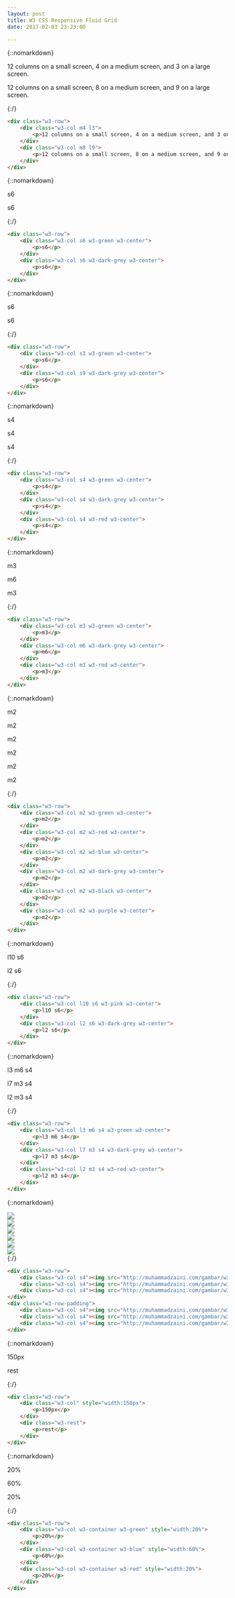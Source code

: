 ```yaml
---
layout: post
title: W3 CSS Responsive Fluid Grid
date: 2017-02-03 23:23:00

---
```


{::nomarkdown}
<div class="w3-row">
	<div class="w3-col m4 l3">
		<p>12 columns on a small screen, 4 on a medium screen, and 3 on a large screen.</p>
	</div>
	<div class="w3-col m8 l9">
		<p>12 columns on a small screen, 8 on a medium screen, and 9 on a large screen.</p>
	</div>
</div>
{:/}

```html
<div class="w3-row">
	<div class="w3-col m4 l3">
		<p>12 columns on a small screen, 4 on a medium screen, and 3 on a large screen.</p>
	</div>
	<div class="w3-col m8 l9">
		<p>12 columns on a small screen, 8 on a medium screen, and 9 on a large screen.</p>
	</div>
</div>
```

{::nomarkdown}
<div class="w3-row">
	<div class="w3-col s6 w3-green w3-center">
		<p>s6</p>
	</div>
	<div class="w3-col s6 w3-dark-grey w3-center">
		<p>s6</p>
	</div>
</div>
{:/}

```html
<div class="w3-row">
	<div class="w3-col s6 w3-green w3-center">
		<p>s6</p>
	</div>
	<div class="w3-col s6 w3-dark-grey w3-center">
		<p>s6</p>
	</div>
</div>
```

{::nomarkdown}
<div class="w3-row">
	<div class="w3-col s3 w3-green w3-center">
		<p>s6</p>
	</div>
	<div class="w3-col s9 w3-dark-grey w3-center">
		<p>s6</p>
	</div>
</div>
{:/}

```html
<div class="w3-row">
	<div class="w3-col s3 w3-green w3-center">
		<p>s6</p>
	</div>
	<div class="w3-col s9 w3-dark-grey w3-center">
		<p>s6</p>
	</div>
</div>
```

{::nomarkdown}
<div class="w3-row">
	<div class="w3-col s4 w3-green w3-center">
		<p>s4</p>
	</div>
	<div class="w3-col s4 w3-dark-grey w3-center">
		<p>s4</p>
	</div>
	<div class="w3-col s4 w3-red w3-center">
		<p>s4</p>
	</div>
</div>
{:/}

```html
<div class="w3-row">
	<div class="w3-col s4 w3-green w3-center">
		<p>s4</p>
	</div>
	<div class="w3-col s4 w3-dark-grey w3-center">
		<p>s4</p>
	</div>
	<div class="w3-col s4 w3-red w3-center">
		<p>s4</p>
	</div>
</div>
```

{::nomarkdown}
<div class="w3-row">
	<div class="w3-col m3 w3-green w3-center">
		<p>m3</p>
	</div>
	<div class="w3-col m6 w3-dark-grey w3-center">
		<p>m6</p>
	</div>
	<div class="w3-col m3 w3-red w3-center">
		<p>m3</p>
	</div>
</div>
{:/}

```html
<div class="w3-row">
	<div class="w3-col m3 w3-green w3-center">
		<p>m3</p>
	</div>
	<div class="w3-col m6 w3-dark-grey w3-center">
		<p>m6</p>
	</div>
	<div class="w3-col m3 w3-red w3-center">
		<p>m3</p>
	</div>
</div>
```

{::nomarkdown}
<div class="w3-row">
	<div class="w3-col m2 w3-green w3-center">
		<p>m2</p>
	</div>
	<div class="w3-col m2 w3-red w3-center">
		<p>m2</p>
	</div>
	<div class="w3-col m2 w3-blue w3-center">
		<p>m2</p>
	</div>
	<div class="w3-col m2 w3-dark-grey w3-center">
		<p>m2</p>
	</div>
	<div class="w3-col m2 w3-black w3-center">
		<p>m2</p>
	</div>
	<div class="w3-col m2 w3-purple w3-center">
		<p>m2</p>
	</div>
</div>
{:/}

```html
<div class="w3-row">
	<div class="w3-col m2 w3-green w3-center">
		<p>m2</p>
	</div>
	<div class="w3-col m2 w3-red w3-center">
		<p>m2</p>
	</div>
	<div class="w3-col m2 w3-blue w3-center">
		<p>m2</p>
	</div>
	<div class="w3-col m2 w3-dark-grey w3-center">
		<p>m2</p>
	</div>
	<div class="w3-col m2 w3-black w3-center">
		<p>m2</p>
	</div>
	<div class="w3-col m2 w3-purple w3-center">
		<p>m2</p>
	</div>
</div>
```

{::nomarkdown}
<div class="w3-row">
	<div class="w3-col l10 s6 w3-pink w3-center">
		<p>l10 s6</p>
	</div>
	<div class="w3-col l2 s6 w3-dark-grey w3-center">
		<p>l2 s6</p>
	</div>
</div>
{:/}

```html
<div class="w3-row">
	<div class="w3-col l10 s6 w3-pink w3-center">
		<p>l10 s6</p>
	</div>
	<div class="w3-col l2 s6 w3-dark-grey w3-center">
		<p>l2 s6</p>
	</div>
</div>
```

{::nomarkdown}
<div class="w3-row">
	<div class="w3-col l3 m6 s4 w3-green w3-center">
		<p>l3 m6 s4</p>
	</div>
	<div class="w3-col l7 m3 s4 w3-dark-grey w3-center">
		<p>l7 m3 s4</p>
	</div>
	<div class="w3-col l2 m3 s4 w3-red w3-center">
		<p>l2 m3 s4</p>
	</div>
</div>
{:/}

```html
<div class="w3-row">
	<div class="w3-col l3 m6 s4 w3-green w3-center">
		<p>l3 m6 s4</p>
	</div>
	<div class="w3-col l7 m3 s4 w3-dark-grey w3-center">
		<p>l7 m3 s4</p>
	</div>
	<div class="w3-col l2 m3 s4 w3-red w3-center">
		<p>l2 m3 s4</p>
	</div>
</div>
```

{::nomarkdown}
<div class="w3-row">
	<div class="w3-col s4"><img src="http://muhammadzaini.com/gambar/w3/img_lights.jpg"></div>
	<div class="w3-col s4"><img src="http://muhammadzaini.com/gambar/w3/img_nature.jpg"></div>
	<div class="w3-col s4"><img src="http://muhammadzaini.com/gambar/w3/img_fjords.jpg"></div>
</div>
<div class="w3-row-padding">
	<div class="w3-col s4"><img src="http://muhammadzaini.com/gambar/w3/img_lights.jpg"></div>
	<div class="w3-col s4"><img src="http://muhammadzaini.com/gambar/w3/img_nature.jpg"></div>
	<div class="w3-col s4"><img src="http://muhammadzaini.com/gambar/w3/img_fjords.jpg"></div>
</div>
{:/}

```html
<div class="w3-row">
	<div class="w3-col s4"><img src="http://muhammadzaini.com/gambar/w3/img_lights.jpg"></div>
	<div class="w3-col s4"><img src="http://muhammadzaini.com/gambar/w3/img_nature.jpg"></div>
	<div class="w3-col s4"><img src="http://muhammadzaini.com/gambar/w3/img_fjords.jpg"></div>
</div>
<div class="w3-row-padding">
	<div class="w3-col s4"><img src="http://muhammadzaini.com/gambar/w3/img_lights.jpg"></div>
	<div class="w3-col s4"><img src="http://muhammadzaini.com/gambar/w3/img_nature.jpg"></div>
	<div class="w3-col s4"><img src="http://muhammadzaini.com/gambar/w3/img_fjords.jpg"></div>
</div>
```

{::nomarkdown}
<div class="w3-row">
	<div class="w3-col" style="width:150px">
		<p>150px</p>
	</div>
	<div class="w3-rest">
		<p>rest</p>
	</div>
</div>
{:/}

```html
<div class="w3-row">
	<div class="w3-col" style="width:150px">
		<p>150px</p>
	</div>
	<div class="w3-rest">
		<p>rest</p>
	</div>
</div>
```

{::nomarkdown}
<div class="w3-row">
	<div class="w3-col w3-container w3-green" style="width:20%">
		<p>20%</p>
	</div>
	<div class="w3-col w3-container w3-blue" style="width:60%">
		<p>60%</p>
	</div>
	<div class="w3-col w3-container w3-red" style="width:20%">
		<p>20%</p>
	</div>
</div>
{:/}

```html
<div class="w3-row">
	<div class="w3-col w3-container w3-green" style="width:20%">
		<p>20%</p>
	</div>
	<div class="w3-col w3-container w3-blue" style="width:60%">
		<p>60%</p>
	</div>
	<div class="w3-col w3-container w3-red" style="width:20%">
		<p>20%</p>
	</div>
</div>
```

